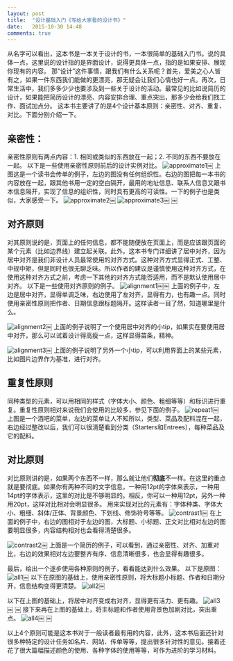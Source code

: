 ```yaml
---
layout: post
title:  "设计基础入门《写给大家看的设计书》"
date:   2015-10-30 14:48
comments: true
---
```


从名字可以看出，这本书是一本关于设计的书，一本很简单的基础入门书。说的具体一点，这里说的设计指的是界面设计，说得更具体一点，指的是如果安排、展现你现有的内容。
那“设计”这件事情，跟我们有什么关系呢？首先，爱美之心人皆有之，如果一件东西我们能做的更漂亮，那无疑会让我们心情也好一点。再次，日常生活中，我们多多少少也要涉及到一些关于设计的活动。最常见的比如说简历的设计，如果能把简历设计的漂亮、内容安排合理、重点突出，那多少会给我们找工作、面试加点分。
这本书主要讲了的是4个设计基本原则：亲密性、对齐、重复、对比。下面分别介绍一下。
## 亲密性：
亲密性原则有两点内容：1. 相同或类似的东西放在一起；2. 不同的东西不要放在一起。
以下是一些使用亲密性原则前后的设计实例对比。
![approximate1](/images/2015/10/approximate1.jpg)￼
上图这是一个读书会传单的例子，左边的图没有任何组织性。右边的图把每一本书的内容放在一起，跟其他书用一定的空白隔开，最用的地址信息、联系人信息又跟书本信息隔开，实现了信息的组织性，同时具有更高的可读性。一下的例子也是类似，大家感受一下。
![approximate2](/images/2015/10/approximate2.jpg)￼
![approximate3](/images/2015/10/approximate3.jpg)￼
￼


## 对齐原则
对其原则说的是，页面上的任何信息，都不能随便放在页面上，而是应该跟页面的某个元素（比如边界线）建立起关联。此外，这本书专门详细讲了居中对齐，因为居中对齐是我们非设计人员最常使用的对齐方式。这种对齐方式显得正式、工整、中规中矩，但是同时也很无聊乏味。所以作者的建议是谨慎使用这种对齐方式，在使用这种对齐方式之前，考虑一下其他的对齐方式能否适用，而不是默认使用居中对齐。
以下是一些使用对齐原则的例子。
![alignment1](/images/2015/10/alignment1.jpg)￼￼
上面的例子中，左边是居中对齐，显得单调乏味，右边使用了左对齐，显得有力，也有趣一点。同时使用亲密性原则把作者、日期信息跟标题隔开。这样读者一目了然，知道哪里是什么。

![alignment2](/images/2015/10/alignment2.jpg)￼
上面的例子说明了一个使用居中对齐的小tip，如果实在要使用居中对齐，那么可以试着设计得高瘦一点，这样显得苗条，精神。

![alignment3](/images/2015/10/alignment3.jpg)￼
上面的例子说明了另外一个小tip，可以利用界面上的某些元素，比如图片边界作为基准，进行对齐。

## 重复性原则
同种类型的元素，可以用相同的样式（字体大小、颜色、粗细等等）和标识进行重复。重复性原则相对来说我们会使用的比较多，参见下面的例子。
![repeat1](/images/2015/10/repeat1.jpg)￼
上图是一个酒吧的菜单，左边的菜单让人不知所以，类型、菜品及配料混在一起，右边经过整改以后，我们可以很清楚看到分类（Starters和Entrees），每种菜品及它的配料。

## 对比原则
对比原则讲的是，如果两个东西不一样，那么就让他们**彻底**不一样。在这里的重点就是要彻底。如果你有两种不同的文字信息，一种用12pt的字体来表示，一种用14pt的字体表示，这里的对比是不够明显的。相反，你可以一种用12pt，另外一种用20pt，这样对比相对会明显很多。
用来实现对比的元素有：字体种类、字体大小、粗细、斜体/正体、背景颜色、下划线、修饰符号等等。
![contrast1](/images/2015/10/contrast1.jpg)￼
在上面的例子中，右边的图相对于左边的图，大标题、小标题、正文对比相对左边的图要明显很多，内容结构相对也会看得清楚很多。

![contrast2](/images/2015/10/contrast2.jpg)￼
上面是一个简历的例子，可以看到，通过亲密性、对齐、加重对比，右边的效果相对左边要整齐有序、信息清晰很多，也会显得有趣很多。

最后，给出一个逐步使用各种原则的例子，看看能达到什么效果。
以下是原图：
![all1](/images/2015/10/all1.jpg)￼
以下在原图的基础上，使用亲密性原则，将大标题小标题、作者和日期分开，信息结构变得更清楚。
![all2](/images/2015/10/all2.jpg)￼

以下在上图的基础上，将居中对齐变成右对齐，显得更有活力、更有趣。
![all3](/images/2015/10/all3.jpg)￼
￼
接下来再在上图的基础上，将主标题和作者使用背景色加剧对比，突出重点。
![all4](/images/2015/10/all4.jpg)￼
￼

以上4个原则可能是这本书对于一般读者最有用的内容，此外，这本书后面还针对很多种特定的设计任务如名片、网站、传单等等，提出很多针对性的意见。接着还花了很大篇幅描述颜色的使用、各种字体的使用等等，可作为进阶的学习材料。
